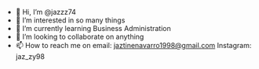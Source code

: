 - 👋 Hi, I’m @jazzz74
- 👀 I’m interested in so many things
- 🌱 I’m currently learning Business Administration
- 💞️ I’m looking to collaborate on anything
- 📫 How to reach me on 
      email: jaztinenavarro1998@gmail.com
      Instagram: jaz_zy98

<!---
jazzz74/jazzz74 is a ✨ special ✨ repository because its `README.md` (this file) appears on your GitHub profile.
You can click the Preview link to take a look at your changes.
--->
